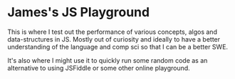 # James's JS Playground
This is where I test out the performance of various concepts, algos and data-structures in JS.
Mostly out of curiosity and ideally to have a better understanding of the language and comp sci so that I can be a better SWE.

It's also where I might use it to quickly run some random code as an alternative to using JSFiddle or some other online playground.
